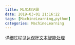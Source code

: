 ```yaml
---
title: ML实战记录
date: 2019-03-01 21:16:22
tags: [MachineLearning,python]
categories: MachineLearning
---
```


详细过程见[达观杯文本智能处理](https://github.com/ywtail/ML/blob/master/Datawhale/%E8%BE%BE%E8%A7%82%E6%9D%AF%E6%96%87%E6%9C%AC%E6%99%BA%E8%83%BD%E5%A4%84%E7%90%86.ipynb)